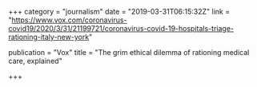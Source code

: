 +++
category = "journalism"
date = "2019-03-31T06:15:32Z"
link = "https://www.vox.com/coronavirus-covid19/2020/3/31/21199721/coronavirus-covid-19-hospitals-triage-rationing-italy-new-york"

publication = "Vox"
title = "The grim ethical dilemma of rationing medical care, explained"

+++
